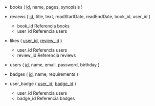 - books ( <u>id</u>, name, pages, synopisis )

- reviews ( <u>id</u>, title, text, readStartDate, readEndDate, book_id, user_id )
    - book_id Referencia books
    - user_id Referencia users

- likes ( <u>user_id</u>, <u>review_id</u> )
    - user_id Referencia users
    - review_id Referencia reviews

- users ( <u>id</u>, name, email, password, birthday )

- badges ( <u>id</u>, name, requirements )

- user_badge ( <u>user_id</u>, <u>badge_id</u> )
    - user_id Referencia users
    - badge_id Referencia badges
